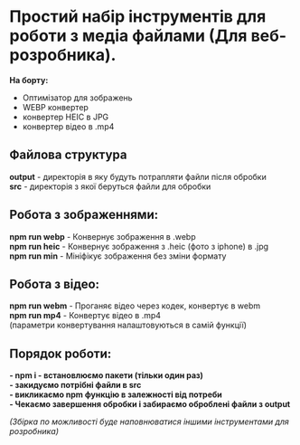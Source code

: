 # Простий набір інструментів для роботи з медіа файлами (Для веб-розробника).

**На борту:**
+ Оптимізатор для зображень
+ WEBP конвертер
+ конвертер HEIC в JPG
+ конвертер відео в .mp4

## Файлова структура ##
 
**output** - директорія в яку будуть потрапляти файли після обробки  
**src** - директорія з якої беруться файли для обробки  

## Робота з зображеннями: ##

**npm run webp** - Конвернує зображення в .webp  
**npm run heic** - Конвернує зображення з .heic (фото з iphone) в .jpg  
**npm run min**  - Мініфікує зображення без зміни формату  

## Робота з відео: ##

**npm run webm** - Проганяє відео через кодек, конвертує в webm  
**npm run mp4**  - Конвертує відео в .mp4  
(параметри конвертування налаштовуються в самій функції)

## Порядок роботи: ##

**- npm i - встановлюємо пакети (тільки один раз)**  
**- закидуємо потрібні файли в src**  
**- викликаємо npm функцію в залежності від потреби**  
**- Чекаємо завершення обробки і забираємо оброблені файли з output**  

_(Збірка по можливості буде наповнюватися іншими інструментами для розробника)_
